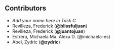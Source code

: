 ## Contributors
- _Add your name here in Task C_
- Revilleza, Frederick (**@blissfuljuan**)
- Revilleza, Frederick (**@juantojuan**)
- Estrera, Michaela Ma. Alexa D. (@michaela-es)
- Abel, Zydric (**@zydric**)